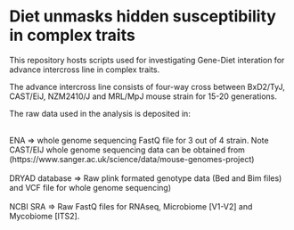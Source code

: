 <h1>Diet unmasks hidden susceptibility in complex traits</h1>
<p></p>
<p>This repository hosts scripts used for investigating Gene-Diet interation for advance intercross line in complex traits.</p>
<p>The advance intercross line consists of four-way cross between BxD2/TyJ, CAST/EiJ, NZM2410/J and MRL/MpJ mouse strain for 15-20 generations.</p>
<p>The raw data used in the analysis is deposited in:</p>
<br>ENA => whole genome sequencing FastQ file for 3 out of 4 strain. Note CAST/EIJ whole genome sequencing data can be obtained from (https://www.sanger.ac.uk/science/data/mouse-genomes-project)</br>
<br>DRYAD database => Raw plink formated genotype data (Bed and Bim files) and VCF file for whole genome sequencing)</br> 
<br>NCBI SRA => Raw FastQ files for RNAseq, Microbiome [V1-V2] and Mycobiome [ITS2].</br>
